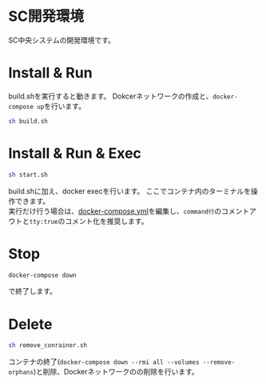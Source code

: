 # SC開発環境
SC中央システムの開発環境です。

# Install & Run
build.shを実行すると動きます。
Dokcerネットワークの作成と、`docker-compose up`を行います。
```sh
sh build.sh
```

# Install & Run & Exec
```sh
sh start.sh
```
build.shに加え、docker execを行います。
ここでコンテナ内のターミナルを操作できます。  
実行だけ行う場合は、[docker-compose.yml](https://github.com/s-project2021/SC_DevelopEnv/blob/develop/docker-compose.yml)を編集し、`command行`のコメントアウトと`tty:true`のコメント化を推奨します。

# Stop
```sh
docker-compose down
```
で終了します。

# Delete
```sh
sh remove_conrainer.sh
```
コンテナの終了(`docker-compose down --rmi all --volumes --remove-orphans`)と削除、Dockerネットワークのの削除を行います。

